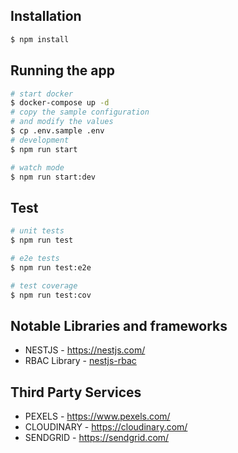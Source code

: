 
## Installation

```bash
$ npm install
```

## Running the app

```bash
# start docker
$ docker-compose up -d
# copy the sample configuration
# and modify the values
$ cp .env.sample .env
# development
$ npm run start

# watch mode
$ npm run start:dev

```


## Test

```bash
# unit tests
$ npm run test

# e2e tests
$ npm run test:e2e

# test coverage
$ npm run test:cov
```



## Notable Libraries and frameworks

- NESTJS - https://nestjs.com/
- RBAC Library  - [nestjs-rbac](https://github.com/sergey-telpuk/nestjs-rbac)

## Third Party Services
- PEXELS  -  https://www.pexels.com/
- CLOUDINARY  -  https://cloudinary.com/
- SENDGRID  -  https://sendgrid.com/



